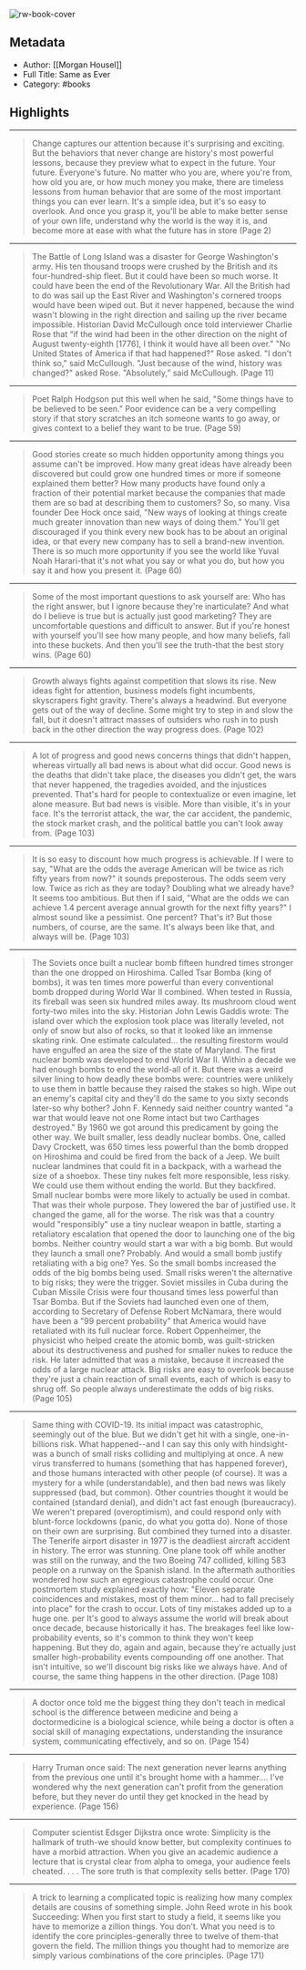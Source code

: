 ![rw-book-cover](https://m.media-amazon.com/images/I/71D2Sga-dkL._SY160.jpg)

## Metadata
- Author: [[Morgan Housel]]
- Full Title: Same as Ever
- Category: #books

## Highlights
***

> Change captures our attention because it's surprising and exciting. But the behaviors that never change are history's most powerful lessons, because they preview what to expect in the future. Your future. Everyone's future. No matter who you are, where you're from, how old you are, or how much money you make, there are timeless lessons from human behavior that are some of the most important things you can ever learn.
> It's a simple idea, but it's so easy to overlook. And once you grasp it, you'll be able to make better sense of your own life, understand why the world is the way it is, and become more at ease with what the future has in store (Page 2)

***

> The Battle of Long Island was a disaster for George Washington's army. His ten thousand troops were crushed by the British and its four-hundred-ship fleet.
> But it could have been so much worse. It could have been the end of the Revolutionary War.
> All the British had to do was sail up the East River and Washington's cornered troops would have been wiped out.
> But it never happened, because the wind wasn't blowing in the right direction and sailing up the river became impossible.
> Historian David McCullough once told interviewer Charlie Rose that “if the wind had been in the other direction on the night of August twenty-eighth [1776], I think it would have all been over."
> "No United States of America if that had happened?" Rose asked.
> "I don't think so," said McCullough.
> "Just because of the wind, history was changed?" asked Rose.
> "Absolutely,” said McCullough. (Page 11)

***

> Poet Ralph Hodgson put this well when he said, "Some things have to be believed to be seen." Poor evidence can be a very compelling story if that story scratches an itch someone wants to go away, or gives context to a belief they want to be true. (Page 59)

***

> Good stories create so much hidden opportunity among things you assume can't be improved.
> How many great ideas have already been discovered but could grow one hundred times or more if someone explained them better?
> How many products have found only a fraction of their potential market because the companies that made them are so bad at describing them to customers?
> So, so many.
> Visa founder Dee Hock once said, "New ways of looking at things create much greater innovation than new ways of doing them."
> You'll get discouraged if you think every new book has to be about an original idea, or that every new company has to sell a brand-new invention. There is so much more opportunity if you see the world like Yuval Noah Harari-that it's not what you say or what you do, but how you say it and how you present it. (Page 60)

***

> Some of the most important questions to ask yourself are: Who has the right answer, but I ignore because they're inarticulate? And what do I believe is true but is actually just good marketing?
> They are uncomfortable questions and difficult to answer. But if you're honest with yourself you'll see how many people, and how many beliefs, fall into these buckets. And then you'll see the truth-that the best story wins. (Page 60)

***

> Growth always fights against competition that slows its rise. New ideas fight for attention, business models fight incumbents, skyscrapers fight gravity. There's always a headwind. But everyone gets out of the way of decline. Some might try to step in and slow the fall, but it doesn't attract masses of outsiders who rush in to push back in the other direction the way progress does. (Page 102)

***

> A lot of progress and good news concerns things that didn't happen, whereas virtually all bad news is about what did occur.
> Good news is the deaths that didn't take place, the diseases you didn't get, the wars that never happened, the tragedies avoided, and the injustices prevented. That's hard for people to contextualize or even imagine, let alone measure.
> But bad news is visible. More than visible, it's in your face. It's the terrorist attack, the war, the car accident, the pandemic, the stock market crash, and the political battle you can't look away from. (Page 103)

***

> It is so easy to discount how much progress is achievable.
> If I were to say, "What are the odds the average American will be twice as rich fifty years from now?" it sounds preposterous. The odds seem very low. Twice as rich as they are today? Doubling what we already have? It seems too ambitious.
> But then if I said, "What are the odds we can achieve 1.4 percent average annual growth for the next fifty years?" I almost sound like a pessimist. One percent? That's it?
> But those numbers, of course, are the same.
> It's always been like that, and always will be. (Page 103)

***

> The Soviets once built a nuclear bomb fifteen hundred times stronger than the one dropped on Hiroshima.
> Called Tsar Bomba (king of bombs), it was ten times more powerful than every conventional bomb dropped during World War II combined. When tested in Russia, its fireball was seen six hundred miles away. Its mushroom cloud went forty-two miles into the sky.
> Historian John Lewis Gaddis wrote:
> The island over which the explosion took place was literally leveled, not only of snow but also of rocks, so that it looked like an immense skating rink. One estimate calculated... the resulting firestorm would have engulfed an area the size of the state of Maryland.
> The first nuclear bomb was developed to end World War II.
> Within a decade we had enough bombs to end the world-all of it.
> But there was a weird silver lining to how deadly these bombs were: countries were unlikely to use them in battle because they raised the stakes so high. Wipe out an enemy's capital city and they'll do the same to you sixty seconds later-so why bother?
> John F. Kennedy said neither country wanted "a war that would leave not one Rome intact but two Carthages destroyed."
> By 1960 we got around this predicament by going the other way. We built smaller, less deadly nuclear bombs.
> One, called Davy Crockett, was 650 times less powerful than the bomb dropped on Hiroshima and could be fired from the back of a Jeep. We built nuclear landmines that could fit in a backpack, with a warhead the size of a shoebox.
> These tiny nukes felt more responsible, less risky. We could use them without ending the world.
> But they backfired.
> Small nuclear bombs were more likely to actually be used in combat. That was their whole purpose. They lowered the bar of justified use.
> It changed the game, all for the worse.
> The risk was that a country would "responsibly" use a tiny nuclear weapon in battle, starting a retaliatory escalation that opened the door to launching one of the big bombs.
> Neither country would start a war with a big bomb. But would they launch a small one? Probably. And would a small bomb justify retaliating with a big one? Yes.
> So the small bombs increased the odds of the big bombs being used.
> Small risks weren't the alternative to big risks; they were the trigger.
> Soviet missiles in Cuba during the Cuban Missile Crisis were four thousand times less powerful than Tsar Bomba. But if the Soviets had launched even one of them, according to Secretary of Defense Robert McNamara, there would have been a "99 percent probability" that America would have retaliated with its full nuclear force.
> Robert Oppenheimer, the physicist who helped create the atomic bomb, was guilt-stricken about its destructiveness and pushed for smaller nukes to reduce the risk. He later admitted that was a mistake, because it increased the odds of a large nuclear attack.
> Big risks are easy to overlook because they're just a chain reaction of small events, each of which is easy to shrug off. So people always underestimate the odds of big risks. (Page 105)

***

> Same thing with COVID-19.
> Its initial impact was catastrophic, seemingly out of the blue.
> But we didn't get hit with a single, one-in-billions risk. What happened--and I can say this only with hindsight-was a bunch of small risks colliding and multiplying at once.
> A new virus transferred to humans (something that has happened forever), and those humans interacted with other people (of course). It was a mystery for a while (understandable), and then bad news was likely suppressed (bad, but common).
> Other countries thought it would be contained (standard denial), and didn't act fast enough (bureaucracy). We weren't prepared (overoptimism), and could respond only with blunt-force lockdowns (panic, do what you gotta do).
> None of those on their own are surprising. But combined they turned into a disaster.
> The Tenerife airport disaster in 1977 is the deadliest aircraft accident in history. The error was stunning. One plane took off while another was still on the runway, and the two Boeing 747 collided, killing 583 people on a runway on the Spanish island.
> In the aftermath authorities wondered how such an egregious catastrophe could occur. One postmortem study explained exactly how: "Eleven separate coincidences and mistakes, most of them minor... had to fall precisely into place" for the crash to occur. Lots of tiny mistakes added up to a huge one.
> per It's good to always assume the world will break about once decade, because historically it has. The breakages feel like low-probability events, so it's common to think they won't keep happening. But they do, again and again, because they're actually just smaller high-probability events compounding off one another.
> That isn't intuitive, so we'll discount big risks like we always have.
> And of course, the same thing happens in the other direction. (Page 108)

***

> A doctor once told me the biggest thing they don't teach in medical school is the difference between medicine and being a doctormedicine is a biological science, while being a doctor is often a social skill of managing expectations, understanding the insurance system, communicating effectively, and so on. (Page 154)

***

> Harry Truman once said: The next generation never learns anything from the previous one until it's brought home with a hammer.... I've wondered why the next generation can't profit from the generation before, but they never do until they get knocked in the head by experience. (Page 156)

***

> Computer scientist Edsger Dijkstra once wrote:
> Simplicity is the hallmark of truth-we should know better, but complexity continues to have a morbid attraction. When you give an academic audience a lecture that is crystal clear from alpha to omega, your audience feels cheated. . . . The sore truth is that complexity sells better. (Page 170)

***

> A trick to learning a complicated topic is realizing how many complex details are cousins of something simple. John Reed wrote in his book Succeeding:
> When you first start to study a field, it seems like you have to memorize a zillion things. You don't. What you need is to identify the core principles-generally three to twelve of them-that govern the field. The million things you thought had to memorize are simply various combinations of the core principles. (Page 171)

